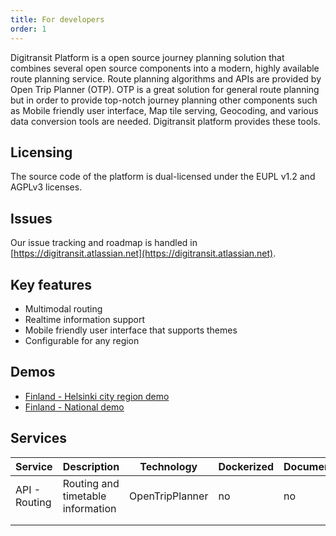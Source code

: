 ```yaml
---
title: For developers
order: 1
---
```


Digitransit Platform is a open source journey planning solution that combines several open source components into a modern, highly available route planning service. Route planning algorithms and APIs are provided by Open Trip Planner (OTP). OTP is a great solution for general route planning but in order to provide top-notch journey planning other components such as Mobile friendly user interface, Map tile serving, Geocoding, and various data conversion tools are needed. Digitransit platform provides these tools.

## Licensing
The source code of the platform is dual-licensed under the EUPL v1.2 and AGPLv3 licenses.

## Issues
Our issue tracking and roadmap is handled in [https://digitransit.atlassian.net](https://digitransit.atlassian.net).

## Key features
* Multimodal routing
* Realtime information support
* Mobile friendly user interface that supports themes
* Configurable for any region

## Demos
* [Finland - Helsinki city region demo](http://matka.hsl.fi/)
* [Finland - National demo](http://digitransit.fi/digitransit-ui/)

## Services
| Service       | Description                       | Technology      | Dockerized | Documented |
|---------------|-----------------------------------|-----------------|------------|------------|
| API - Routing | Routing and timetable information | OpenTripPlanner | no         | no         |
|               |                                   |                 |            |            |
|               |                                   |                 |            |            |
